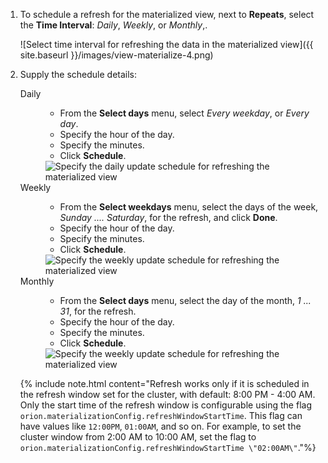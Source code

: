1. To schedule a refresh for the materialized view, next to **Repeats**, select the **Time Interval**:  *Daily*, *Weekly*, or *Monthly*,.

   ![Select time interval for refreshing the data in the materialized view]({{ site.baseurl }}/images/view-materialize-4.png)

2. Supply the schedule details:

   <dl>
   <dlentry id="daily">
     <dt>Daily</dt>
     <dd>
       <ul>
        <li>From the <strong>Select days</strong> menu, select <em>Every weekday</em>, or <em>Every day</em>.</li>
        <li>Specify the hour of the day.</li>
        <li>Specify the minutes.</li>
        <li>Click <strong>Schedule</strong>.</li>
        </ul>
        <img src="../../images/view-materialize-5.png" alt="Specify the daily update schedule for refreshing the materialized view" />
        </dd>
   </dlentry>
   <dlentry id="weekly">
     <dt>Weekly</dt>
     <dd>
       <ul>
        <li>From the <strong>Select weekdays</strong> menu, select the days of the week, <em>Sunday .... Saturday</em>, for the refresh, and click <strong>Done</strong>.</li>
        <li>Specify the hour of the day.</li>
        <li>Specify the minutes.</li>
        <li>Click <strong>Schedule</strong>.</li>
        </ul>
        <img src="../../images/view-materialize-6.png" alt="Specify the weekly update schedule for refreshing the materialized view" />
        </dd>
   </dlentry>
   <dlentry id="monthly">
     <dt>Monthly</dt>
     <dd>
       <ul>
        <li>From the <strong>Select days</strong> menu, select the day of the month, <em>1 ... 31</em>, for the refresh.</li>
        <li>Specify the hour of the day.</li>
        <li>Specify the minutes.</li>
        <li>Click <strong>Schedule</strong>.</li>
        </ul>
        <img src="../../images/view-materialize-6.png" alt="Specify the weekly update schedule for refreshing the materialized view" />
        </dd>
      </dlentry>
    </dl>

    {% include note.html content="Refresh works only if it is scheduled in the refresh window set for the cluster, with default: 8:00 PM - 4:00 AM. Only the start time of the refresh window is configurable using the flag `orion.materializationConfig.refreshWindowStartTime`. This flag can have values like `12:00PM`, `01:00AM`, and so on. For example, to set the cluster window from 2:00 AM to 10:00 AM, set the flag to `orion.materializationConfig.refreshWindowStartTime \"02:00AM\"`."%}
